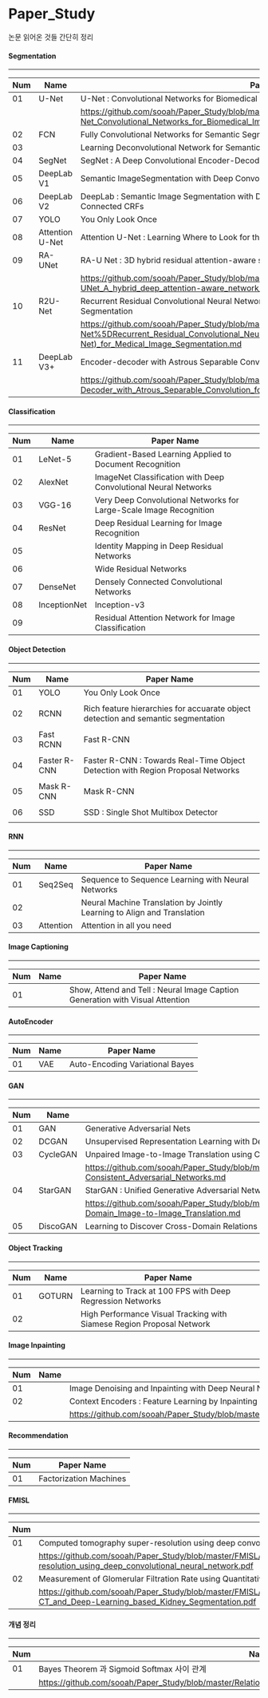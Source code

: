 # Paper_Study

논문 읽어온 것들 간단히 정리

#### Segmentation

--------------

| Num  | Name            | Paper Name                                                   |
| ---- | --------------- | ------------------------------------------------------------ |
| 01   | U-Net           | U-Net : Convolutional Networks for Biomedical Image Segmentation |
|      |                 |https://github.com/sooah/Paper_Study/blob/master/Segmentation/U-Net_Convolutional_Networks_for_Biomedical_Image_Segmentation.pdf |
| 02   | FCN             | Fully Convolutional Networks for Semantic Segmentation       |
| 03   |                 | Learning Deconvolutional Network for Semantic Segmentation   |
| 04   | SegNet          | SegNet : A Deep Convolutional Encoder-Decoder Architecture for Image Segmentation |
| 05   | DeepLab V1      | Semantic ImageSegmentation with Deep Convolutional Nets and Fully Connected CRFs |
| 06   | DeepLab V2      | DeepLab : Semantic Image Segmentation with Deep Convolutional Nets, Atrous Convolution and Fully Connected CRFs |
| 07   | YOLO            | You Only Look Once                                           |
| 08   | Attention U-Net | Attention U-Net : Learning Where to Look for the Pancreas    |
| 09   | RA-UNet         | RA-U Net : 3D hybrid residual attention-aware segmentation   |
|      |                 | https://github.com/sooah/Paper_Study/blob/master/Segmentation/RA-UNet_A_hybrid_deep_attention-aware_network_to_extract_liver_and_tumor_in_CT_scans.md |
| 10   | R2U-Net         | Recurrent Residual Convolutional Neural Network based on U-Net(R2U-Net) for Medical Image Segmentation |
|      |                 | https://github.com/sooah/Paper_Study/blob/master/Segmentation/%5BR2U-Net%5DRecurrent_Residual_Convolutional_Neural_Network_based_on_U-Net(R2U-Net)_for_Medical_Image_Segmentation.md |
| 11   | DeepLab V3+     | Encoder-decoder with Astrous Separable Convolution for Semantic Image Segmentation |
|      |                 |https://github.com/sooah/Paper_Study/blob/master/Segmentation/%5BDeepLabV3%2B%5DEncoder-Decoder_with_Atrous_Separable_Convolution_for_Semantic_Image_Segmentation.md |


#### Classification

- - -

| Num  | Name         | Paper Name                                                   |
| ---- | ------------ | ------------------------------------------------------------ |
| 01   | LeNet-5      | Gradient-Based Learning Applied to Document Recognition      |
| 02   | AlexNet      | ImageNet Classification with Deep Convolutional Neural Networks |
| 03   | VGG-16       | Very Deep Convolutional Networks for Large-Scale Image Recognition |
| 04   | ResNet       | Deep Residual Learning for Image Recognition                 |
| 05   |              | Identity Mapping in Deep Residual Networks                   |
| 06   |              | Wide Residual Networks                                       |
| 07   | DenseNet     | Densely Connected Convolutional Networks                     |
| 08   | InceptionNet | Inception-v3                                                 |
| 09   |              | Residual Attention Network for Image Classification          |



#### Object Detection

------

| Num  | Name         | Paper Name                                                   |
| ---- | ------------ | ------------------------------------------------------------ |
| 01   | YOLO         | You Only Look Once                                           |
|      |              |                                                              |
| 02   | RCNN         | Rich feature hierarchies for accuarate object detection and semantic segmentation |
|      |              |                                                              |
| 03   | Fast RCNN    | Fast R-CNN                                                   |
|      |              |                                                              |
| 04   | Faster R-CNN | Faster R-CNN : Towards Real-Time Object Detection with Region Proposal Networks |
|      |              |                                                              |
| 05   | Mask R-CNN   | Mask R-CNN                                                   |
|      |              |                                                              |
| 06   | SSD          | SSD : Single Shot Multibox Detector                          |
|      |              |                                                              |







#### RNN

---

| Num  | Name      | Paper Name                                                   |
| ---- | --------- | ------------------------------------------------------------ |
| 01   | Seq2Seq   | Sequence to Sequence Learning with Neural Networks           |
| 02   |           | Neural Machine Translation by Jointly Learning to Align and Translation |
| 03   | Attention | Attention in all you need                                    |



#### Image Captioning

---

| Num  | Name | Paper Name                                                   |
| ---- | ---- | ------------------------------------------------------------ |
| 01   |      | Show, Attend and Tell : Neural Image Caption Generation with Visual Attention |


#### AutoEncoder

----

| Num  | Name | Paper Name                      |
| ---- | ---- | ------------------------------- |
| 01   | VAE  | Auto-Encoding Variational Bayes |


#### GAN

----

| Num  | Name     | Paper Name                                                   |
| ---- | -------- | ------------------------------------------------------------ |
| 01   | GAN      | Generative Adversarial Nets                                  |
| 02   | DCGAN    | Unsupervised Representation Learning with Deep Convolutional Generative Adversarial Networks |
| 03   | CycleGAN | Unpaired Image-to-Image Translation using Cycle-Consistent Adversarial Networks |
|      |          | https://github.com/sooah/Paper_Study/blob/master/GAN/Unpaired_Image-to-Image_Translation_using_Cycle-Consistent_Adversarial_Networks.md |
| 04   | StarGAN  | StarGAN : Unified Generative Adversarial Networks for Multi-Domain Image-to-Image Translation |
|      |          | https://github.com/sooah/Paper_Study/blob/master/GAN/StarGAN_Unified_Generative_Adversarial_Networks_for_Multi-Domain_Image-to-Image_Translation.md |
| 05   | DiscoGAN | Learning to Discover Cross-Domain Relations with Generative Adversarial Networks |


#### Object Tracking

------

| Num  | Name   | Paper Name                                                 |
| ---- | ------ | ---------------------------------------------------------- |
| 01   | GOTURN | Learning to Track at 100 FPS with Deep Regression Networks |
| 02 |  | High Performance Visual Tracking with Siamese Region Proposal Network|


#### Image Inpainting

---

| Num  | Name | Paper Name                                               |
| ---- | ---- | -------------------------------------------------------- |
| 01   |      | Image Denoising and Inpainting with Deep Neural Networks |
| 02   |      | Context Encoders : Feature Learning by Inpainting        |
|      |      | https://github.com/sooah/Paper_Study/blob/master/Inpainting/Context_Encoders_Feature_Learning_by_Inpainting.pdf |

#### Recommendation
-----
| Num | Paper Name|
| --- | --- |
| 01 | Factorization Machines |

#### FMISL

-----

| Num  | Paper Name                                                   |
| ---- | ------------------------------------------------------------ |
| 01   | Computed tomography super-resolution using deep convolutional neural network |
|      | https://github.com/sooah/Paper_Study/blob/master/FMISL/Computed_tomography_super-resolution_using_deep_convolutional_neural_network.pdf |
| 02   | Measurement of Glomerular Filtration Rate using Quantitative SPECT-CT and Deep-Learning based Kidney Segmentation |
|      |https://github.com/sooah/Paper_Study/blob/master/FMISL/Measurement_of_Glomerular_Filtration_Rate_using_Quantitative_SPECT-CT_and_Deep-Learning_based_Kidney_Segmentation.pdf|



#### 개념 정리

-----
| Num  | Name                                       |
| ---- | ------------------------------------------ |
| 01   | Bayes Theorem 과 Sigmoid Softmax 사이 관계 |
|      | https://github.com/sooah/Paper_Study/blob/master/Relationship_between_Bayes_Theorem_and_Sigmoid_Softmax.pdf |
